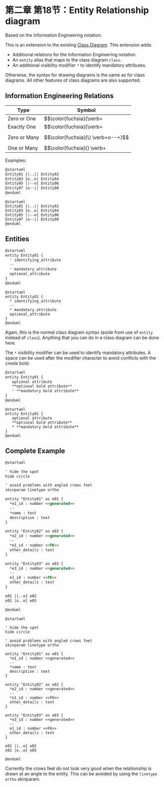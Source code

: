 # 第二章 第18节：Entity Relationship diagram

Based on the Information Engineering notation.  

This is an extension to the existing [Class Diagram](https://plantuml.com/zh/class-diagram). This extension adds:  

- Additional relations for the Information Engineering notation.
- An `entity` alias that maps to the class diagram `class`.
- An additional visibility modifier `*` to identify mandatory attributes.  

Otherwise, the syntax for drawing diagrams is the same as for class diagrams. All other features of class diagrams are also supported.

## Information Engineering Relations

| **Type**     | **Symbol** |
| ------------ | ---------- |
| Zero or One  | $$\color{fuchsia}{\verb+|o--+}$$     |
| Exactly One  | $$\color{fuchsia}{\verb+||--+}$$     |
| Zero or Many | $$\color{fuchsia}{\} \verb+o--+}$$ |
| One or Many  | $$\color{fuchsia}{\} \verb+|--+}$$ |

Examples:

```markdown
@startuml
Entity01 }|..|| Entity02
Entity03 }o..o| Entity04
Entity05 ||--o{ Entity06
Entity07 |o--|| Entity08
@enduml
```

```plantuml
@startuml
Entity01 }|..|| Entity02
Entity03 }o..o| Entity04
Entity05 ||--o{ Entity06
Entity07 |o--|| Entity08
@enduml
```

## Entities

```markdown
@startuml
entity Entity01 {
  * identifying_attribute
  --
  * mandatory_attribute
  optional_attribute
}
@enduml
```

```plantuml
@startuml
entity Entity01 {
  * identifying_attribute
  --
  * mandatory_attribute
  optional_attribute
}
@enduml
```

Again, this is the normal class diagram syntax (aside from use of `entity` instead of `class`). Anything that you can do in a class diagram can be done here.  

The `*` visibility modifier can be used to identify mandatory attributes. A space can be used after the modifier character to avoid conflicts with the creole bold:  

```markdown
@startuml
entity Entity01 {
   optional attribute
   **optional bold attribute**
   * **mandatory bold attribute**
}
@enduml
```

```plantuml
@startuml
entity Entity01 {
   optional attribute
   **optional bold attribute**
   * **mandatory bold attribute**
}
@enduml
```

## Complete Example

```markdown
@startuml

' hide the spot
hide circle

' avoid problems with angled crows feet
skinparam linetype ortho

entity "Entity01" as e01 {
  *e1_id : number <<generated>>
  --
  *name : text
  description : text
}

entity "Entity02" as e02 {
  *e2_id : number <<generated>>
  --
  *e1_id : number <<FK>>
  other_details : text
}

entity "Entity03" as e03 {
  *e3_id : number <<generated>>
  --
  e1_id : number <<FK>>
  other_details : text
}

e01 ||..o{ e02
e01 |o..o{ e03

@enduml
```

```plantuml
@startuml

' hide the spot
hide circle

' avoid problems with angled crows feet
skinparam linetype ortho

entity "Entity01" as e01 {
  *e1_id : number <<generated>>
  --
  *name : text
  description : text
}

entity "Entity02" as e02 {
  *e2_id : number <<generated>>
  --
  *e1_id : number <<FK>>
  other_details : text
}

entity "Entity03" as e03 {
  *e3_id : number <<generated>>
  --
  e1_id : number <<FK>>
  other_details : text
}

e01 ||..o{ e02
e01 |o..o{ e03

@enduml
```

Currently the crows feet do not look very good when the relationship is drawn at an angle to the entity. This can be avoided by using the `linetype ortho` skinparam.